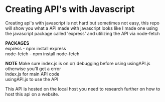 # Creating API's with Javascript

Creating api's with javascript is not hard but sometimes not easy, this repo will show you what a API made with javascript looks like
I made one using the javascript package called 'express' and utilizing the API via node-fetch

**PACKAGES**                
express - npm install express      
node-fetch - npm install node-fetch

**NOTE** 
Make sure index.js is on or/ debugging before using usingAPI.js otherwise you'll get a error       
Index.js for main API code      
usingAPI.js to use the API 

This API is hosted on the local host you need to research further on how to host this api on a website.
